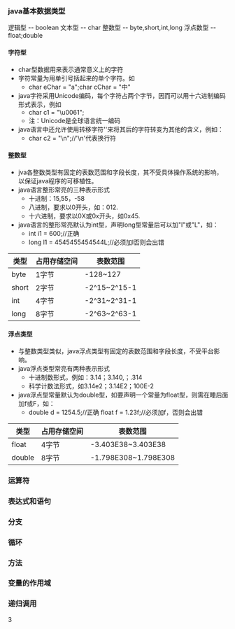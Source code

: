 ### java基本数据类型 ###
逻辑型 -- boolean
文本型 -- char
整数型 -- byte,short,int,long
浮点数型 -- float;double
#### 字符型 ####
- char型数据用来表示通常意义上的字符
- 字符常量为用单引号括起来的单个字符。如
	- char eChar = "a";char cChar = "中"
- java字符采用Unicode编码，每个字符占两个字节，因而可以用十六进制编码形式表示，例如
	- char c1 = "\u0061";
	- 注：Unicode是全球语言统一编码
- java语言中还允许使用转移字符'\'来将其后的字符转变为其他的含义，例如：
	- char c2 = "\n";//'\n'代表换行符
#### 整数型 ####
- jva各整数类型有固定的表数范围和字段长度，其不受具体操作系统的影响，以保证java程序的可移植性。
- java语言整形常亮的三种表示形式
	- 十进制：15,55，-58
	- 八进制，要求以0开头，如：012.
	- 十六进制，要求以0X或0x开头，如0x45.
- java语言的整形常亮默认为int型，声明long型常量后可以加"l"或"L"，如：
	- int i1 = 600;//正确
	- long l1 = 4545455454544L;//必须加l否则会出错

|类型|占用存储空间|表数范围|
|-|-|-|
|byte|1字节|-128~127|
|short|2字节|-2^15~2^15-1|
|int|4字节|-2^31~2^31-1|
|long|8字节|-2^63~2^63-1|
#### 浮点类型 ####
- 与整数类型类似，java浮点类型有固定的表数范围和字段长度，不受平台影响。
- java浮点类型常亮有两种表示形式
	- 十进制数形式，例如：3.14；3.140,；.314
	- 科学计数法形式，如3.14e2；3.14E2；100E-2
- java浮点型常量默认为double型，如要声明一个常量为float型，则需在睡后面加f或F，如：
	- double d = 1254.5;//正确 float f = 1.23f;//必须加f，否则会出错

|类型|占用存储空间|表数范围|
|-|-|-|
|float|4字节|-3.403E38~3.403E38|
|double|8字节|-1.798E308~1.798E308|
### 运算符 ###

### 表达式和语句 ###

### 分支 ###

### 循环 ###

### 方法 ###

### 变量的作用域 ###

### 递归调用 ###



3